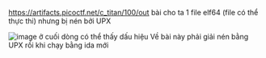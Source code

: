 

https://artifacts.picoctf.net/c_titan/100/out
bài cho ta 1 file elf64 (file có thể thực thi) nhưng bị nén bởi UPX 

![image](https://github.com/user-attachments/assets/8ebf99f0-09bf-4a06-93bc-d750876f8837)
ở cuối dòng có thể thấy dấu hiệu 
Về bài này phải giải nén bằng UPX rồi khi chạy bằng ida mới 
